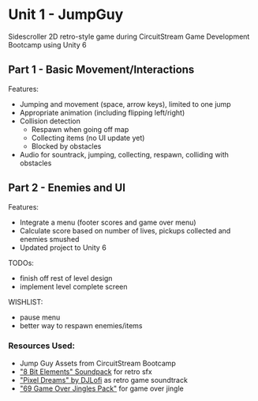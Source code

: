 # Unit 1 - JumpGuy

Sidescroller 2D retro-style game during CircuitStream Game Development Bootcamp using Unity 6

## Part 1 - Basic Movement/Interactions

Features:

- Jumping and movement (space, arrow keys), limited to one jump
- Appropriate animation (including flipping left/right)
- Collision detection
  - Respawn when going off map
  - Collecting items (no UI update yet)
  - Blocked by obstacles
- Audio for sountrack, jumping, collecting, respawn, colliding with obstacles

## Part 2 - Enemies and UI

Features:

- Integrate a menu (footer scores and game over menu)
- Calculate score based on number of lives, pickups collected and enemies smushed
- Updated project to Unity 6

TODOs:

- finish off rest of level design
- implement level complete screen

WISHLIST:

- pause menu
- better way to respawn enemies/items

### Resources Used:

- Jump Guy Assets from CircuitStream Bootcamp
- ["8 Bit Elements" Soundpack](https://assetstore.unity.com/packages/audio/sound-fx/8-bits-elements-16848) for retro sfx
- ["Pixel Dreams" by DJLofi](https://pixabay.com/music/video-games-pixel-dreams-259187/) as retro game soundtrack
- ["69 Game Over Jingles Pack"](https://assetstore.unity.com/packages/audio/music/69-game-over-jingles-pack-free-142741) for game over jingle
